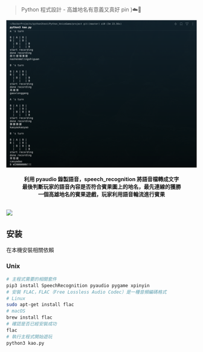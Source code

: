 > Python 程式設計 - 高雄地名有意義又真好 pin )☁️🎉
> 

<p align="center">
    <img src="./banner.png" alt="banner">
    <br />
    <br />
    <b>利用 pyaudio 錄製語音，speech_recognition 將語音檔轉成文字</b>
    <br />
    <b>最後判斷玩家的語音內容是否符合賓果圖上的地名，最先連線的獲勝</b>
    <br />
    <b>一個高雄地名的賓果遊戲，玩家利用語音輪流進行賓果</b>
    <br />
    <br />
</p>

[<img src="https://img.shields.io/badge/Language-Python-blue"/>](https://img.shields.io/badge/Language-Python-blue) 

## 安装

在本機安裝相關依賴

### Unix

```bash
# 主程式需要的相關套件
pip3 install SpeechRecognition pyaudio pygame xpinyin
# 安裝 FLAC，FLAC（Free Lossless Audio Codec）是一種音頻編碼格式
# Linux
sudo apt-get install flac
# macOS
brew install flac
# 確認是否已經安裝成功
flac
# 執行主程式開始遊玩
python3 kao.py
```

